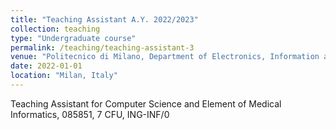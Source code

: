 ```yaml
---
title: "Teaching Assistant A.Y. 2022/2023"
collection: teaching
type: "Undergraduate course"
permalink: /teaching/teaching-assistant-3
venue: "Politecnico di Milano, Department of Electronics, Information and Bioengineering (DEIB)"
date: 2022-01-01
location: "Milan, Italy"
---
```


Teaching Assistant for Computer Science and Element of Medical Informatics, 085851, 7 CFU, ING-INF/0
